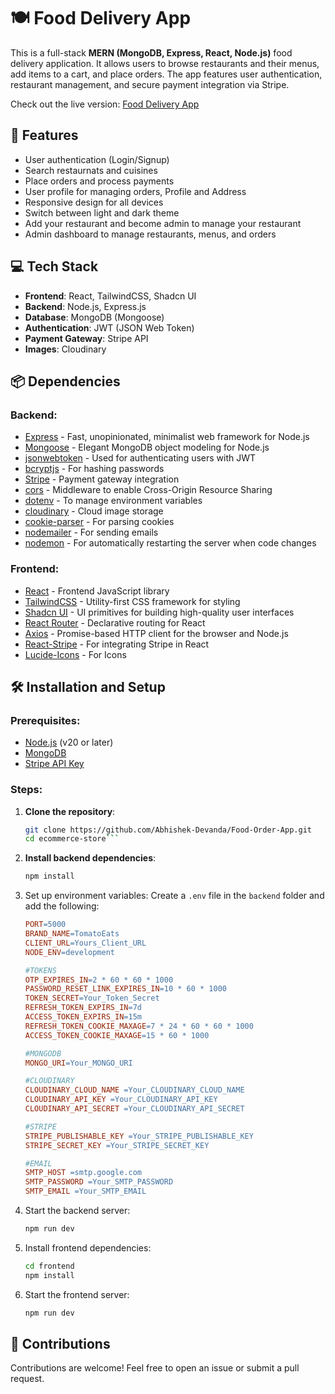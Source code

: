 # 🍽️ Food Delivery App

This is a full-stack **MERN (MongoDB, Express, React, Node.js)** food delivery application. It allows users to browse restaurants and their menus, add items to a cart, and place orders. The app features user authentication, restaurant management, and secure payment integration via Stripe.

Check out the live version: [Food Delivery App](https://food-order-app-0gjk.onrender.com)

## 🚀 Features

- User authentication (Login/Signup)
- Search restaurnats and cuisines
- Place orders and process payments
- User profile for managing orders, Profile and Address
- Responsive design for all devices
- Switch between light and dark theme
- Add your restaurant and become admin to manage your restaurant
- Admin dashboard to manage restaurants, menus, and orders

## 💻 Tech Stack

- **Frontend**: React, TailwindCSS, Shadcn UI
- **Backend**: Node.js, Express.js
- **Database**: MongoDB (Mongoose)
- **Authentication**: JWT (JSON Web Token)
- **Payment Gateway**: Stripe API
- **Images**: Cloudinary

## 📦 Dependencies

### Backend:
- [Express](https://expressjs.com/) - Fast, unopinionated, minimalist web framework for Node.js
- [Mongoose](https://mongoosejs.com/) - Elegant MongoDB object modeling for Node.js
- [jsonwebtoken](https://www.npmjs.com/package/jsonwebtoken) - Used for authenticating users with JWT
- [bcryptjs](https://www.npmjs.com/package/bcryptjs) - For hashing passwords
- [Stripe](https://www.npmjs.com/package/stripe) - Payment gateway integration
- [cors](https://www.npmjs.com/package/cors) - Middleware to enable Cross-Origin Resource Sharing
- [dotenv](https://www.npmjs.com/package/dotenv) - To manage environment variables
- [cloudinary](https://www.npmjs.com/package/cloudinary) - Cloud image storage
- [cookie-parser](https://www.npmjs.com/package/cookie-parser) - For parsing cookies
- [nodemailer](https://www.npmjs.com/package/nodemailer) - For sending emails
- [nodemon](https://www.npmjs.com/package/nodemon) - For automatically restarting the server when code changes

### Frontend:
- [React](https://reactjs.org/) - Frontend JavaScript library
- [TailwindCSS](https://tailwindcss.com/) - Utility-first CSS framework for styling
- [Shadcn UI](https://ui.shadcn.com/) - UI primitives for building high-quality user interfaces
- [React Router](https://reactrouter.com/) - Declarative routing for React
- [Axios](https://axios-http.com/) - Promise-based HTTP client for the browser and Node.js
- [React-Stripe](https://www.npmjs.com/package/@stripe/react-stripe-js) - For integrating Stripe in React
- [Lucide-Icons](https://lucide.dev/) - For Icons
## 🛠️ Installation and Setup

### Prerequisites:
- [Node.js](https://nodejs.org/en/download/) (v20 or later)
- [MongoDB](https://www.mongodb.com/try/download/community)
- [Stripe API Key](https://stripe.com/docs/keys)

### Steps:

1. **Clone the repository**:
   ```bash
   git clone https://github.com/Abhishek-Devanda/Food-Order-App.git
   cd ecommerce-store```
   ```
2. **Install backend dependencies**:
   ```bash
   npm install
   ```
3. Set up environment variables: Create a ```.env``` file in the ```backend``` folder and add the following:
   ```makefile
   PORT=5000
   BRAND_NAME=TomatoEats
   CLIENT_URL=Yours_Client_URL
   NODE_ENV=development

   #TOKENS
   OTP_EXPIRES_IN=2 * 60 * 60 * 1000
   PASSWORD_RESET_LINK_EXPIRES_IN=10 * 60 * 1000
   TOKEN_SECRET=Your_Token_Secret
   REFRESH_TOKEN_EXPIRS_IN=7d
   ACCESS_TOKEN_EXPIRS_IN=15m
   REFRESH_TOKEN_COOKIE_MAXAGE=7 * 24 * 60 * 60 * 1000
   ACCESS_TOKEN_COOKIE_MAXAGE=15 * 60 * 1000

   #MONGODB
   MONGO_URI=Your_MONGO_URI

   #CLOUDINARY
   CLOUDINARY_CLOUD_NAME =Your_CLOUDINARY_CLOUD_NAME
   CLOUDINARY_API_KEY =Your_CLOUDINARY_API_KEY
   CLOUDINARY_API_SECRET =Your_CLOUDINARY_API_SECRET

   #STRIPE
   STRIPE_PUBLISHABLE_KEY =Your_STRIPE_PUBLISHABLE_KEY
   STRIPE_SECRET_KEY =Your_STRIPE_SECRET_KEY

   #EMAIL
   SMTP_HOST =smtp.google.com
   SMTP_PASSWORD =Your_SMTP_PASSWORD
   SMTP_EMAIL =Your_SMTP_EMAIL
   ```
4. Start the backend server:
   ```bash
   npm run dev
   ```
5. Install frontend dependencies:
   ```bash
   cd frontend
   npm install
   ```
7. Start the frontend server:
   ```bash
   npm run dev
   ```
## 👏 Contributions
Contributions are welcome! Feel free to open an issue or submit a pull request.
